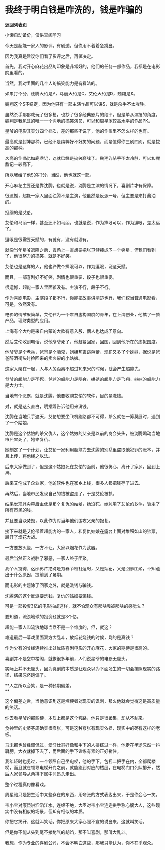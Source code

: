 # 我终于明白钱是咋洗的，钱是咋骗的

[**返回列表页**](/gzh/记忆承载3)

小懒自动备份，仅供查阅学习

今天是超能一家人的影评，有剧透，但你用不着着急跳出。  

因为我真是建议你们看了影评之后，再做决定。

首先，我对开心麻花出品的印象是非常好的，他们的任何一部作品，我都是在电影院里看的。  

当然，我对里面的几个人的搞笑能力是有看法的。  

如果打个分，沈腾大约是A，马丽大约是C，艾伦大约是D，魏翔是S。

魏翔这个S不稳定，因为他只有一部主演作品可以讲S，就是杀手不太冷静。

虽然杀手那部戏玩了很多梗，也抄了很多经典影片的段子，但是单从演技的角度，魏翔是我见过的唯一一个内地的搞笑演员，可以和周星驰较高水平的作品PK。

星爷的电影其实分四个档次，差的那些不说了，他的作品里不怎么样的也有。

最高就是封神那种，已经不是纯粹好不好笑的问题，而是值得你三刷四刷，就是拔高的那种。  

次高的作品比如鹿鼎记，这就已经是搞笑巅峰了。魏翔的杀手不太冷静，可以和鹿鼎记一较高下。

所以我给了他S的打分，当然，他也就这一部。  

开心麻花主要还是靠沈腾，也就是说，沈腾是主演的情况下，喜剧片才有保障。

很遗憾，超能一家人里面沈腾不是主演，他虽然是反派一号，但主要是来打酱油的。  

担纲的是艾伦。

艾伦和马丽一样，甚至还不如马丽，也就是说，作为捧哏可以，作为逗哏，差太远了。  

逗哏是很需要天赋的，有就有，没有就没有。  

就像当年星爷退隐之后，市场上一直想要把张卫健捧成下一个笑星，但我们看到了，他很努力的搞笑，就是不好笑。

艾伦也是这样的人，他也许做个捧哏可以，作为逗哏，没这天赋。  

而且，一部喜剧好不好笑，剧情也很重要，段子也很重要。

很遗憾，超能一家人里面都没有。主演不行，段子不行。  

作为喜剧电影，主演段子都不行，你能把故事讲清楚也行，我们权当普通电影看，可是，依然没有。  

电影的情节很简单，艾伦作为一个来自虚构国度的青年，在上海创业，他搞了一款产品，理财类型的应用。

上海有个大约是来自内蒙的大款有意入股，俩人也达成了意向。  

然后艾伦收到电话，说他爷爷死了，他赶紧回家，回国，回到他所在的虚拟国度。

他爷爷是个老兵，爸爸是个酒鬼，姐姐热衷跳芭蕾，现在又多了个妹妹，据说是爸爸醉酒街头时捡回来的卖火柴的小姑娘。  

这家人聚在一起，人与人的距离不超过10来米的时候，就会产生超能力。  

爷爷的超能力是不死，爸爸的超能力是隐身，姐姐的超能力是飞翔，妹妹的超能力是大力士。

当地有个恶霸，就是沈腾，他要收购艾伦的软件，目的是洗钱。  

对，就是这么直白，明摆着告诉他用来洗钱。  

沈腾在当地只手遮天，艾伦想要坐飞机跑路都不可得，那么就在一筹莫展时，遇到了一个姑娘。

沈腾是这个姑娘的杀父仇人，这个姑娘的父亲是以前的商会头头，被沈腾煽动当地市民害死了，她来复仇。

她制定了一个计划，让艾伦一家利用超能力去沈腾的别墅里盗取他犯罪的账本，并且上传，将他绳之以法。  

后来大家做到了，但是这个姑娘死在艾伦的面前，他很伤心，离开了家乡，回到上海。  

后来艾伦成了企业家，他的软件也在家乡上线，很多人都把钱存了进去。  

再然后，当地市民发现自己的钱被盗走了，于是艾伦被抓。  

结果发现其实幕后主使是那个复仇的姑娘，她没死，她利用了艾伦的软件，骗走了所有市民的钱。

并且要当众焚毁，以此作为对当年他们围攻父亲的报复。  

接下来就是艾伦带着超能力的一家人，和复仇姑娘在露台上面对堆积如山的钞票，展开了烟花大战。  

一方要放火烧，一方不让，大家以烟花作为武器。

最后当然正义战胜了邪恶，一家人终于团聚。  

我个人觉得，这部影片绝对是为春节档打造的，又是烟花，又是回家团聚，不知道出于什么原因，提前到了暑期。  

而电影的主题除了回家之外，就是洗钱与骗钱。  

沈腾演的这个反派要洗钱，复仇的姑娘要骗钱。

可是一部投资3亿的电影拍成这样，就不怕观众有那啥和被那啥的感觉么？

要知道，流浪地球的投资也就是3个亿。  

超能一家人和流浪地球当然不是一个维度的，但，就这？  

难道最后一幕戏里面双方大乱斗，放烟花烧钱的时候，烧的是真钱？

作为少有的曾经连续推出过优质喜剧电影的开心麻花，大家的期待是很高的。  

喜剧并不是空中楼阁，就像很多年前，人们说星爷的电影无厘头。  

实际上并不无厘头，因为喜剧的本质是让观众以为下面发生的一切会按照现实的路径，结果忽然跑偏了。

 **人之所以会笑，是一种预期偏差。  
**

这个偏差之后，当他意识到这是埋梗者对现实的讽刺，那么他就会觉得这是高质量的笑话。  

你去看星爷的那些梗，本质上都是这个套路，他只是很密集，却从不乱来。  

食神里的史蒂芬周确实很夸张，可是这种夸张有现实依据，现实中的确有这样的老板。

马未都也曾经调侃过，爱马仕哥好像和手下的人排练过一样，他走在半途忽然一抖肩膀，大衣就掉下去了，而后面的手下训练有素的正好接住。

我年轻时也见过，一个领导自己坐电梯，他的手下，包括二把手在内，全都爬楼梯，而且就在领导电梯开门之前，就能跑到对应的楼层，在电梯门口列队排开，然后人家领导从两排下属中间昂头走出。  

整个过程真的像看戏。  

周星驰只是把生活中某些存在的东西，用夸张的方式表达出来，于是你会心一笑。

韦小宝对康熙讲滔滔江水，连绵不绝，大臣对韦小宝连连拱手称心腹大人，这些现实中没有相似的场景，但却有相似的本质。  

你把它揭开，这就叫笑话，你把原来大家心照不宣的说出来，这就叫笑话。

但是你不能从头到尾不接地气的胡诌，那不叫喜剧，那叫大乱斗。  

我想，作为专业的喜剧公司，不会不明白这些，那我只能认为，你不在乎观众。

